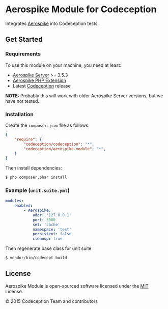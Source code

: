 # Aerospike Module for Codeception

Integrates [Aerospike][1] into Codeception tests.

## Get Started

### Requirements

To use this module on your machine, you need at least:

- [Aerospike Server][1] >= 3.5.3
- [Aerospike PHP Extension][2]
- Latest [Codeception][3] release

**NOTE:**
Probably this will work with older Aerospike Server versions, but we have not tested.

### Installation

Create the `composer.json` file as follows:

```json
{
    "require": {
        "codeception/codeception": "*",
        "codeception/aerospike-module": "*",
    }
}
```

Then install dependencies:

```sh
$ php composer.phar install
```

### Example (`unit.suite.yml`)

```yaml
modules:
    enabled:
        - Aerospike:
            addr: '127.0.0.1'
            port: 3000
            set: 'cache'
            namespace: 'test'
            persistent: false
            cleanup: true
```

Then regenerate base class for unit suite

```sh
$ vendor/bin/codecept build
```

## License

Aerospike Module is open-sourced software licensed under the [MIT][4] License.

© 2015 Codeception Team and contributors

[1]: http://www.aerospike.com/
[2]: http://www.aerospike.com/docs/client/php/install/
[3]: https://github.com/Codeception/Codeception
[4]: https://github.com/Codeception/Aerospike-module/blob/master/docs/LICENSE.md
